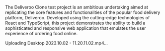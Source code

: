 The Deliveroo Clone test project is an ambitious undertaking aimed at replicating the core features and functionalities of the popular food delivery platform, Deliveroo. Developed using the cutting-edge technologies of React and TypeScript, this project demonstrates the ability to build a sophisticated and responsive web application that emulates the user experience of ordering food online.



Uploading Desktop 2023.10.02 - 11.20.11.02.mp4…

